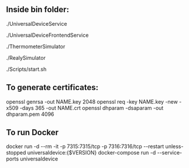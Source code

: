 ## Inside bin folder:

./UniversalDeviceService

./UniversalDeviceFrontendService

./ThermometerSimulator

./RealySimulator

./Scripts/start.sh

## To generate certificates:

openssl genrsa -out NAME.key 2048
openssl req -key NAME.key -new -x509 -days 365 -out NAME.crt
openssl dhparam -dsaparam -out dhparam.pem 4096

## To run Docker

docker run -d --rm -it -p 7315:7315/tcp -p 7316:7316/tcp --restart unless-stopped universaldevice:{$VERSION}
docker-compose run -d --service-ports universaldevice
